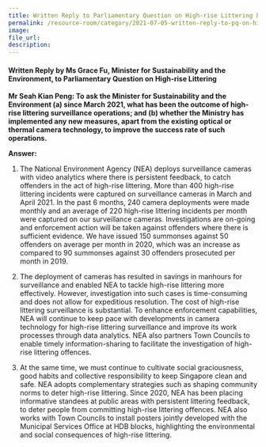 ```yaml
---  
title: Written Reply to Parliamentary Question on High-rise Littering by Ms Grace Fu, Minister for Sustainability and the Environment  
permalink: /resource-room/category/2021-07-05-written-reply-to-pq-on-high-rise-littering/
image:  
file_url:  
description:  
---  
```


#### Written Reply by Ms Grace Fu, Minister for Sustainability and the Environment, to Parliamentary Question on High-rise Littering  

**Mr Seah Kian Peng: To ask the Minister for Sustainability and the Environment (a) since March 2021, what has been the outcome of high-rise littering surveillance operations; and (b) whether the Ministry has implemented any new measures, apart from the existing optical or thermal camera technology, to improve the success rate of such operations.**

**Answer:**

1.	The National Environment Agency (NEA) deploys surveillance cameras with video analytics where there is persistent feedback, to catch offenders in the act of high-rise littering. More than 400 high-rise littering incidents were captured on surveillance cameras in March and April 2021. In the past 6 months, 240 camera deployments were made monthly and an average of 220 high-rise littering incidents per month were captured on our surveillance cameras. Investigations are on-going and enforcement action will be taken against offenders where there is sufficient evidence. We have issued 150 summonses against 50 offenders on average per month in 2020, which was an increase as compared to 90 summonses against 30 offenders prosecuted per month in 2019.

2.	The deployment of cameras has resulted in savings in manhours for surveillance and enabled NEA to tackle high-rise littering more effectively. However, investigation into such cases is time-consuming and does not allow for expeditious resolution. The cost of high-rise littering surveillance is substantial. To enhance enforcement capabilities, NEA will continue to keep pace with developments in camera technology for high-rise littering surveillance and improve its work processes through data analytics.  NEA also partners Town Councils to enable timely information-sharing to facilitate the investigation of high-rise littering offences.

3.	At the same time, we must continue to cultivate social graciousness, good habits and collective responsibility to keep Singapore clean and safe. NEA adopts complementary strategies such as shaping community norms to deter high-rise littering. Since 2020, NEA has been placing informative standees at public areas with persistent littering feedback, to deter people from committing high-rise littering offences. NEA also works with Town Councils to install posters jointly developed with the Municipal Services Office at HDB blocks, highlighting the environmental and social consequences of high-rise littering. 
